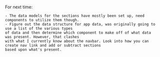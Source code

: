 For next time: 

    - The data models for the sections have mostly been set up, need components to utilize them though. 
    - Figure out the data structure for app data, was originally going to use a list of the various types 
    of data and then determine which component to make off of what data was present. However, that clashes 
    with what I currently know about the navbar. Look into how you can create nav link and add or subtract sections
    based upon what's present. 
